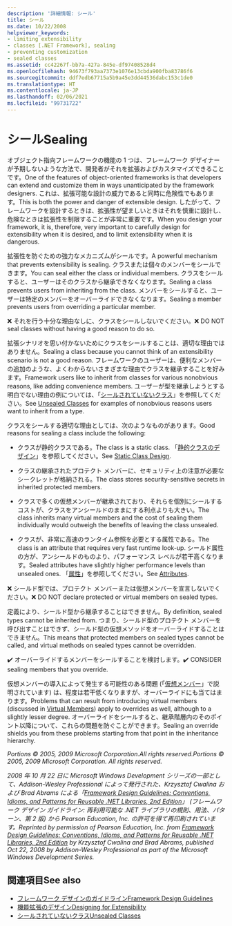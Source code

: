 ```yaml
---
description: '詳細情報: シール'
title: シール
ms.date: 10/22/2008
helpviewer_keywords:
- limiting extensibility
- classes [.NET Framework], sealing
- preventing customization
- sealed classes
ms.assetid: cc42267f-bb7a-427a-845e-df97408528d4
ms.openlocfilehash: 94673f793aa7373e1076e13cbda900fba83786f6
ms.sourcegitcommit: ddf7edb67715a5b9a45e3dd44536dabc153c1de0
ms.translationtype: HT
ms.contentlocale: ja-JP
ms.lasthandoff: 02/06/2021
ms.locfileid: "99731722"
---
```

# <a name="sealing"></a><span data-ttu-id="87d65-103">シール</span><span class="sxs-lookup"><span data-stu-id="87d65-103">Sealing</span></span>

<span data-ttu-id="87d65-104">オブジェクト指向フレームワークの機能の 1 つは、フレームワーク デザイナーが予期しないような方法で、開発者がそれを拡張およびカスタマイズできることです。</span><span class="sxs-lookup"><span data-stu-id="87d65-104">One of the features of object-oriented frameworks is that developers can extend and customize them in ways unanticipated by the framework designers.</span></span> <span data-ttu-id="87d65-105">これは、拡張可能な設計の威力であると同時に危険性でもあります。</span><span class="sxs-lookup"><span data-stu-id="87d65-105">This is both the power and danger of extensible design.</span></span> <span data-ttu-id="87d65-106">したがって、フレームワークを設計するときは、拡張性が望ましいときはそれを慎重に設計し、危険なときは拡張性を制限することが非常に重要です。</span><span class="sxs-lookup"><span data-stu-id="87d65-106">When you design your framework, it is, therefore, very important to carefully design for extensibility when it is desired, and to limit extensibility when it is dangerous.</span></span>

 <span data-ttu-id="87d65-107">拡張性を防ぐための強力なメカニズムがシールです。</span><span class="sxs-lookup"><span data-stu-id="87d65-107">A powerful mechanism that prevents extensibility is sealing.</span></span> <span data-ttu-id="87d65-108">クラスまたは個々のメンバーをシールできます。</span><span class="sxs-lookup"><span data-stu-id="87d65-108">You can seal either the class or individual members.</span></span> <span data-ttu-id="87d65-109">クラスをシールすると、ユーザーはそのクラスから継承できなくなります。</span><span class="sxs-lookup"><span data-stu-id="87d65-109">Sealing a class prevents users from inheriting from the class.</span></span> <span data-ttu-id="87d65-110">メンバーをシールすると、ユーザーは特定のメンバーをオーバーライドできなくなります。</span><span class="sxs-lookup"><span data-stu-id="87d65-110">Sealing a member prevents users from overriding a particular member.</span></span>

 <span data-ttu-id="87d65-111">❌ それを行う十分な理由なしに、クラスをシールしないでください。</span><span class="sxs-lookup"><span data-stu-id="87d65-111">❌ DO NOT seal classes without having a good reason to do so.</span></span>

 <span data-ttu-id="87d65-112">拡張シナリオを思い付かないためにクラスをシールすることは、適切な理由ではありません。</span><span class="sxs-lookup"><span data-stu-id="87d65-112">Sealing a class because you cannot think of an extensibility scenario is not a good reason.</span></span> <span data-ttu-id="87d65-113">フレームワークのユーザーは、便利なメンバーの追加のような、よくわからないさまざまな理由でクラスを継承することを好みます。</span><span class="sxs-lookup"><span data-stu-id="87d65-113">Framework users like to inherit from classes for various nonobvious reasons, like adding convenience members.</span></span> <span data-ttu-id="87d65-114">ユーザーが型を継承しようとする明白でない理由の例については、「[シールされていないクラス](unsealed-classes.md)」を参照してください。</span><span class="sxs-lookup"><span data-stu-id="87d65-114">See [Unsealed Classes](unsealed-classes.md) for examples of nonobvious reasons users want to inherit from a type.</span></span>

 <span data-ttu-id="87d65-115">クラスをシールする適切な理由としては、次のようなものがあります。</span><span class="sxs-lookup"><span data-stu-id="87d65-115">Good reasons for sealing a class include the following:</span></span>

- <span data-ttu-id="87d65-116">クラスが静的クラスである。</span><span class="sxs-lookup"><span data-stu-id="87d65-116">The class is a static class.</span></span> <span data-ttu-id="87d65-117">「[静的クラスのデザイン](static-class.md)」を参照してください。</span><span class="sxs-lookup"><span data-stu-id="87d65-117">See [Static Class Design](static-class.md).</span></span>

- <span data-ttu-id="87d65-118">クラスの継承されたプロテクト メンバーに、セキュリティ上の注意が必要なシークレットが格納される。</span><span class="sxs-lookup"><span data-stu-id="87d65-118">The class stores security-sensitive secrets in inherited protected members.</span></span>

- <span data-ttu-id="87d65-119">クラスで多くの仮想メンバーが継承されており、それらを個別にシールするコストが、クラスをアンシールドのままにする利点よりも大きい。</span><span class="sxs-lookup"><span data-stu-id="87d65-119">The class inherits many virtual members and the cost of sealing them individually would outweigh the benefits of leaving the class unsealed.</span></span>

- <span data-ttu-id="87d65-120">クラスが、非常に高速のランタイム参照を必要とする属性である。</span><span class="sxs-lookup"><span data-stu-id="87d65-120">The class is an attribute that requires very fast runtime look-up.</span></span> <span data-ttu-id="87d65-121">シールド属性の方が、アンシールドのものより、パフォーマンス レベルが若干高くなります。</span><span class="sxs-lookup"><span data-stu-id="87d65-121">Sealed attributes have slightly higher performance levels than unsealed ones.</span></span> <span data-ttu-id="87d65-122">「[属性](attributes.md)」を参照してください。</span><span class="sxs-lookup"><span data-stu-id="87d65-122">See [Attributes](attributes.md).</span></span>

 <span data-ttu-id="87d65-123">❌ シールド型では、プロテクト メンバーまたは仮想メンバーを宣言しないでください。</span><span class="sxs-lookup"><span data-stu-id="87d65-123">❌ DO NOT declare protected or virtual members on sealed types.</span></span>

 <span data-ttu-id="87d65-124">定義により、シールド型から継承することはできません。</span><span class="sxs-lookup"><span data-stu-id="87d65-124">By definition, sealed types cannot be inherited from.</span></span> <span data-ttu-id="87d65-125">つまり、シールド型のプロテクト メンバーを呼び出すことはできず、シールド型の仮想メソッドをオーバーライドすることはできません。</span><span class="sxs-lookup"><span data-stu-id="87d65-125">This means that protected members on sealed types cannot be called, and virtual methods on sealed types cannot be overridden.</span></span>

 <span data-ttu-id="87d65-126">✔️ オーバーライドするメンバーをシールすることを検討します。</span><span class="sxs-lookup"><span data-stu-id="87d65-126">✔️ CONSIDER sealing members that you override.</span></span>

 <span data-ttu-id="87d65-127">仮想メンバーの導入によって発生する可能性のある問題 (「[仮想メンバー](virtual-members.md)」で説明されています) は、程度は若干低くなりますが、オーバーライドにも当てはまります。</span><span class="sxs-lookup"><span data-stu-id="87d65-127">Problems that can result from introducing virtual members (discussed in [Virtual Members](virtual-members.md)) apply to overrides as well, although to a slightly lesser degree.</span></span> <span data-ttu-id="87d65-128">オーバーライドをシールすると、継承階層内のそのポイント以降について、これらの問題を防ぐことができます。</span><span class="sxs-lookup"><span data-stu-id="87d65-128">Sealing an override shields you from these problems starting from that point in the inheritance hierarchy.</span></span>

 <span data-ttu-id="87d65-129">*Portions © 2005, 2009 Microsoft Corporation.All rights reserved.*</span><span class="sxs-lookup"><span data-stu-id="87d65-129">*Portions © 2005, 2009 Microsoft Corporation. All rights reserved.*</span></span>

 <span data-ttu-id="87d65-130">*2008 年 10 月 22 日に Microsoft Windows Development シリーズの一部として、Addison-Wesley Professional によって発行された、Krzysztof Cwalina および Brad Abrams による「[Framework Design Guidelines: Conventions, Idioms, and Patterns for Reusable .NET Libraries, 2nd Edition](https://www.informit.com/store/framework-design-guidelines-conventions-idioms-and-9780321545619)」 (フレームワーク デザイン ガイドライン: 再利用可能な .NET ライブラリの規則、用法、パターン、第 2 版) から Pearson Education, Inc. の許可を得て再印刷されています。*</span><span class="sxs-lookup"><span data-stu-id="87d65-130">*Reprinted by permission of Pearson Education, Inc. from [Framework Design Guidelines: Conventions, Idioms, and Patterns for Reusable .NET Libraries, 2nd Edition](https://www.informit.com/store/framework-design-guidelines-conventions-idioms-and-9780321545619) by Krzysztof Cwalina and Brad Abrams, published Oct 22, 2008 by Addison-Wesley Professional as part of the Microsoft Windows Development Series.*</span></span>

## <a name="see-also"></a><span data-ttu-id="87d65-131">関連項目</span><span class="sxs-lookup"><span data-stu-id="87d65-131">See also</span></span>

- [<span data-ttu-id="87d65-132">フレームワーク デザインのガイドライン</span><span class="sxs-lookup"><span data-stu-id="87d65-132">Framework Design Guidelines</span></span>](index.md)
- [<span data-ttu-id="87d65-133">機能拡張のデザイン</span><span class="sxs-lookup"><span data-stu-id="87d65-133">Designing for Extensibility</span></span>](designing-for-extensibility.md)
- [<span data-ttu-id="87d65-134">シールされていないクラス</span><span class="sxs-lookup"><span data-stu-id="87d65-134">Unsealed Classes</span></span>](unsealed-classes.md)
